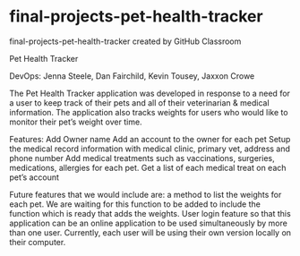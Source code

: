 # final-projects-pet-health-tracker
final-projects-pet-health-tracker created by GitHub Classroom

Pet Health Tracker

DevOps: Jenna Steele, Dan Fairchild, Kevin Tousey, Jaxxon Crowe

The Pet Health Tracker application was developed in response to a need for a user to keep track of their pets and all of their veterinarian & medical information.  The application also tracks weights for users who would like to monitor their pet’s weight over time.

Features:
Add Owner name
Add an account to the owner for each pet
Setup the medical record information with medical clinic, primary vet, address and phone number
Add medical treatments such as vaccinations, surgeries, medications, allergies for each pet.
Get a list of each medical treat on each pet’s account


Future features that we would include are:
a method to list the weights for each pet.  We are waiting for this function to be added to include the function which is ready that adds the weights.
User login feature so that this application can be an online application to be used simultaneously by more than one user.  Currently, each user will be using their own version locally on their computer.
